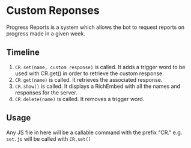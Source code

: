 # Custom Reponses
Progress Reports is a system which allows the bot to request reports on progress made in a given week.

## Timeline
1. `CR.set(name, custom response)` is called. It adds a trigger word to be used with CR.get() in order to retrieve the custom response.
2. `CR.get(name)` is called. It retrieves the associated response.
3. `CR.show()` is called. It displays a RichEmbed with all the names and responses for the server.
4. `CR.delete(name)` is called. It removes a trigger word.


## Usage
Any JS file in here will be a callable command with the prefix "CR."
e.g. `set.js` will be called with `CR.set()`